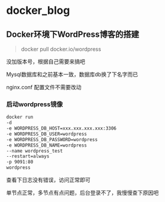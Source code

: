 # docker_blog

## Docker环境下WordPress博客的搭建

> docker pull docker.io/wordpress

没加版本号，根据自己需要来搞吧

Mysql数据库和之前基本一致，数据库db换了下名字而已

nginx.conf 配置文件不需要改动

###  启动wordpress镜像

```sh
docker run 
-d 
-e WORDPRESS_DB_HOST=xxx.xxx.xxx.xxx:3306 
-e WORDPRESS_DB_USER=wordpress 
-e WORDPRESS_DB_PASSWORD=wordpress 
-e WORDPRESS_DB_NAME=wordpress 
--name wordpress_test 
--restart=always 
-p 9091:80 
wordpress
```

查看下日志没有错误，访问正常即可

单节点正常，多节点有点问题，后台登录不了，我慢慢查下原因吧